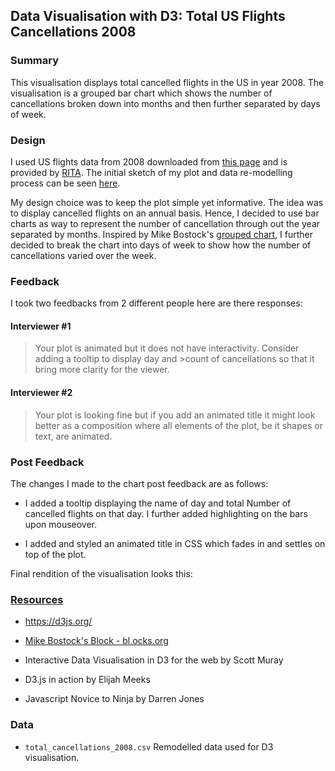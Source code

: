 ## Data Visualisation with D3: Total US Flights Cancellations 2008 ##

### Summary ###

This visualisation displays total cancelled flights in the US in year 2008. The visualisation is a grouped bar chart which shows the number of cancellations broken down into months and then further separated by days of week.

### Design ###

I used US flights data from 2008 downloaded from <a href="http://stat-computing.org/dataexpo/2009/the-data.html">this page</a> and is provided by <a href="https://www.transtats.bts.gov/OT_Delay/OT_DelayCause1.asp">RITA</a>. The initial sketch of my plot and data re-modelling process can be seen <a href="https://gautamjo.github.io/blogdown/2017/12/12/us-flight-cancellations-in-2008/">here</a>. 

My design choice was to keep the plot simple yet informative. The idea was to display cancelled flights on an annual basis. Hence, I decided to use bar charts as way to represent the number of cancellation through out the year separated by months. Inspired by Mike Bostock's <a href="https://bl.ocks.org/mbostock/3887051">grouped chart</a>, I further decided to break the chart into days of week to show how the number of cancellations varied over the week.

### Feedback ###

I took two feedbacks from 2 different people here are there responses:

#### Interviewer #1 ####
>Your plot is animated but it does not have interactivity. Consider adding a tooltip to display day and >count of cancellations so that it bring more clarity for the viewer.

#### Interviewer #2 ####
>Your plot is looking fine but if you add an animated title it might look better as a composition where all elements of the plot, be it shapes or text, are animated.

### Post Feedback ###

The changes I made to the chart post feedback are as follows:

* I added a tooltip displaying the name of day and total Number of cancelled flights on that day. I further added highlighting on the bars upon mouseover. 

* I added and styled an animated title in CSS which fades in and settles on top of the plot.  

Final rendition of the visualisation looks this:
<a href="https://bl.ocks.org/gautamjo/raw/42f15332a5402ade4b314504edd31fb5/3efae9c49f774f414a5ecee4b211514e20dd9025/">

### Resources ###

* https://d3js.org/

* <a href="https://bl.ocks.org/mbostock">Mike Bostock's Block - bl.ocks.org</a>

* Interactive Data Visualisation in D3 for the web by Scott Muray

* D3.js in action by Elijah Meeks

* Javascript Novice to Ninja by Darren Jones

### Data ###

* <code>total_cancellations_2008.csv</code> Remodelled data used for D3 visualisation.





      


